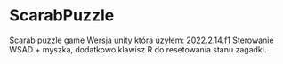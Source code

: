 # ScarabPuzzle
Scarab puzzle game 
Wersja unity która uzyłem: 2022.2.14.f1
Sterowanie WSAD + myszka, dodatkowo klawisz R do resetowania stanu zagadki.
